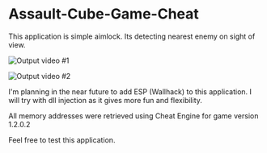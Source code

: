 # Assault-Cube-Game-Cheat

This application is simple aimlock. Its detecting nearest enemy on sight of view.

![Output video #1](https://streamable.com/zrwrp)

![Output video #2](https://streamable.com/z2hje)


I'm planning in the near future to add ESP (Wallhack) to this application. I will try with dll injection as it gives more fun and flexibility. 


All memory addresses were retrieved using Cheat Engine for game version 1.2.0.2


Feel free to test this application.

